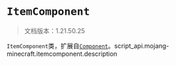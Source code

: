 # `ItemComponent`

> 文档版本：1.21.50.25

`ItemComponent`类，扩展自[`Component`](./component.md)。script_api.mojang-minecraft.itemcomponent.description
